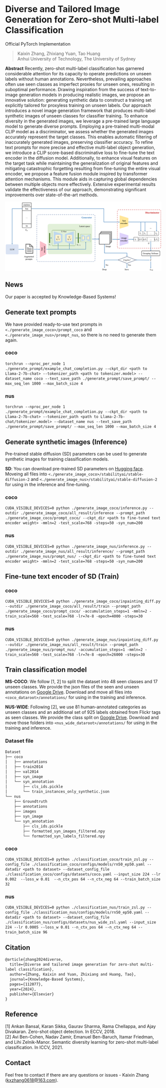 # Diverse and Tailored Image Generation for Zero-shot Multi-label Classification

Official PyTorch Implementation

> Kaixin Zhang, Zhixiang Yuan, Tao Huang </br>
> Anhui University of Technology, The University of Sydney

**Abstract**
Recently, zero-shot multi-label classification has garnered considerable attention for its capacity to operate predictions on unseen labels without human annotations. Nevertheless, prevailing approaches often use seen classes as imperfect proxies for unseen ones, resulting in suboptimal performance. Drawing inspiration from the success of text-to-image generation models in producing realistic images, we propose an innovative solution: generating synthetic data to construct a training set explicitly tailored for proxyless training on unseen labels. Our approach introduces a novel image generation framework that produces multi-label synthetic images of unseen classes for classifier training. To enhance diversity in the generated images, we leverage a pre-trained large language model to generate diverse prompts. Employing a pre-trained multi-modal CLIP model as a discriminator, we assess whether the generated images accurately represent the target classes. This enables automatic filtering of inaccurately generated images, preserving classifier accuracy. To refine text prompts for more precise and effective multi-label object generation, we introduce a CLIP score-based discriminative loss to fine-tune the text encoder in the diffusion model. Additionally, to enhance visual features on the target task while maintaining the generalization of original features and mitigating catastrophic forgetting resulting from fine-tuning the entire visual encoder, we propose a feature fusion module inspired by transformer attention mechanisms. This module aids in capturing global dependencies between multiple objects more effectively. Extensive experimental results validate the effectiveness of our approach, demonstrating significant improvements over state-of-the-art methods.

![framework](figures/framework3.png)

## News
Our paper is accepted by Knowledge-Based Systems!

## Generate text prompts
We have provided ready-to-use text prompts in `<./generate_image_coco>/prompt_coco` and `<./generate_image_nus>/prompt_nus`, so there is no need to generate them again.
### coco
```
torchrun --nproc_per_node 1 ./generate_prompt/example_chat_completion.py --ckpt_dir <path to Llama-2-7b-chat> --tokenizer_path <path to tokenizer.model> --dataset_name coco --text_save_path ./generate_prompt/save_prompt/ --max_seq_len 1000 --max_batch_size 4
```
### nus
```
torchrun --nproc_per_node 1 ./generate_prompt/example_chat_completion.py --ckpt_dir <path to Llama-2-7b-chat> --tokenizer_path <path to Llama-2-7b-chat/tokenizer.model> --dataset_name nus --text_save_path ./generate_prompt/save_prompt/ --max_seq_len 1000 --max_batch_size 4
```

## Generate synthetic images (Inference)
Pre-trained stable diffusion (SD) parameters can be used to generate synthetic images for training classification models.

**SD**: You can download pre-trained SD parameters on [Hugging face](https://huggingface.co/stabilityai/stable-diffusion-2). Moveing all files into `<./generate_image_coco>/stabilityai/stable-diffusion-2` and `<./generate_image_nus>/stabilityai/stable-diffusion-2` for using in the inference and fine-tuning.

### coco
```
CUDA_VISIBLE_DEVICES=0 python ./generate_image_coco/inference.py --outdir ./generate_image_coco/all_result/inference --prompt_path ./generate_image_coco/prompt_coco/ --ckpt_dir <path to fine-tuned text encoder weight> -mmln=2 -test_scale=768 -steps=50 -syn_num=200
```
### nus
```
CUDA_VISIBLE_DEVICES=0 python ./generate_image_nus/inference.py --outdir ./generate_image_nus/all_result/inference/ --prompt_path ./generate_image_nus/prompt_nus/ --ckpt_dir <path to fine-tuned text encoder weight> -mmln=2 -test_scale=768 -steps=50 -syn_num=200
```

## Fine-tune text encoder of SD (Train)
### coco
```
CUDA_VISIBLE_DEVICES=0 python ./generate_image_coco/inpainting_diff.py --outdir ./generate_image_coco/all_result/train --prompt_path ./generate_image_coco/prompt_coco/ -accumulation_steps=1 -mmln=2 -train_scale=560 -test_scale=768 -lr=7e-8 -epoch=4000 -steps=30
```
### nus
```
CUDA_VISIBLE_DEVICES=0 python ./generate_image_nus/inpainting_diff.py --outdir ./generate_image_nus/all_result/train --prompt_path ./generate_image_nus/prompt_nus/ -accumulation_steps=1 -mmln=2 -train_scale=560 -test_scale=768 -lr=7e-8 -epoch=26000 -steps=30
```

## Train classification model
**MS-COCO**: We follow [1, 2] to split the dataset into
48 seen classes and 17 unseen classes. We provide the json files of the seen and unseen annotations on [Google Drive](https://drive.google.com/file/d/154dkD7Ok1xxwTZb7hQTAf3FlNCN8Q6KM/view?usp=sharing). Download and move all files into `<coco_dataroot>/annotations/` for using in the training and inference.


**NUS-WIDE**: Following [2], we use 81 human-annotated categories as unseen classes and an additional set of 925 labels
obtained from Flickr tags as seen classes. We provide the class split on [Google Drive](https://drive.google.com/file/d/17pt25ed0qPvjjidVa_goAuH9PnS2lIfs/view?usp=sharing). Download and move those folders  into `<nus_wide_dataroot>/annotations/` for using in the training and inference.

### Dataset file
```shell
Dataset
├── coco
│   ├── annotations
│   ├── train2014
│   ├── val2014
│   ├── syn_image
│   └── syn_annotation
│       ├── cls_ids.pickle
│       └── train_instances_only_synthetic.json
└── nus
    ├── Groundtruth
    ├── annotations
    ├── images
    ├── syn_image
    └── syn_annotation
        ├── cls_ids.pickle
        ├── formatted_syn_images_filtered.npy
        └── formatted_syn_labels_filtered.npy
```
### coco
```
CUDA_VISIBLE_DEVICES=0 python ./classification_coco/train_zsl.py --config_file ./classification_coco/configs/models/rn50_ep50.yaml --datadir <path to dataset> --dataset_config_file ./classification_coco/configs/datasets/coco.yaml --input_size 224 --lr 0.002  --loss_w 0.01  --n_ctx_pos 64 --n_ctx_neg 64 --train_batch_size 32
```

### nus
```
CUDA_VISIBLE_DEVICES=0 python ./classification_nus/train_zsl.py --config_file ./classification_nus/configs/models/rn50_ep50.yaml --datadir <path to dataset> --dataset_config_file ./classification_nus/configs/datasets/nus_wide_zsl.yaml --input_size 224 --lr 0.0005 --loss_w 0.01 --n_ctx_pos 64 --n_ctx_neg 64 --train_batch_size 96
```

## Citation
```
@article{zhang2024diverse,
  title={Diverse and tailored image generation for zero-shot multi-label classification},
  author={Zhang, Kaixin and Yuan, Zhixiang and Huang, Tao},
  journal={Knowledge-Based Systems},
  pages={112077},
  year={2024},
  publisher={Elsevier}
}
```
## Reference
[1] Ankan Bansal, Karan Sikka, Gaurav Sharma, Rama Chellappa, and Ajay Divakaran. Zero-shot object
detection. In ECCV, 2018.  
[2] Avi Ben-Cohen, Nadav Zamir, Emanuel Ben-Baruch, Itamar Friedman, and Lihi Zelnik-Manor. Semantic
diversity learning for zero-shot multi-label classification. In ICCV, 2021.  

## Contact
Feel free to contact if there are any questions or issues - Kaixin Zhang (kxzhang0618@163.com).
